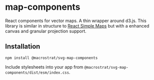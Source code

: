 # map-components

React components for vector maps. A thin wrapper around d3.js. This library is
similar in structure to
[React Simple Maps](https://www.react-simple-maps.io/examples/usa-with-state-labels/)
but with a enhanced canvas and granular projection support.

## Installation

```
npm install @macrostrat/svg-map-components
```

Include stylesheets into your app from
`@macrostrat/svg-map-components/dist/esm/index.css`.
